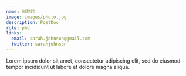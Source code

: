 ```yaml
---
name: 翁玲玲
image: images/photo.jpg
description: PostDoc 
role: phd
links:
  email: sarah.johnson@gmail.com
  twitter: sarahjohnson
---
```


Lorem ipsum dolor sit amet, consectetur adipiscing elit, sed do eiusmod tempor incididunt ut labore et dolore magna aliqua.
